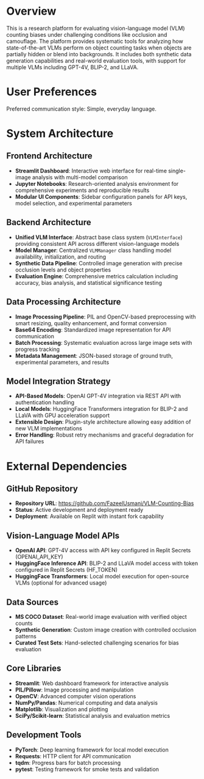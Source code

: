 # Overview

This is a research platform for evaluating vision-language model (VLM) counting biases under challenging conditions like occlusion and camouflage. The platform provides systematic tools for analyzing how state-of-the-art VLMs perform on object counting tasks when objects are partially hidden or blend into backgrounds. It includes both synthetic data generation capabilities and real-world evaluation tools, with support for multiple VLMs including GPT-4V, BLIP-2, and LLaVA.

# User Preferences

Preferred communication style: Simple, everyday language.

# System Architecture

## Frontend Architecture
- **Streamlit Dashboard**: Interactive web interface for real-time single-image analysis with multi-model comparison
- **Jupyter Notebooks**: Research-oriented analysis environment for comprehensive experiments and reproducible results
- **Modular UI Components**: Sidebar configuration panels for API keys, model selection, and experimental parameters

## Backend Architecture
- **Unified VLM Interface**: Abstract base class system (`VLMInterface`) providing consistent API across different vision-language models
- **Model Manager**: Centralized `VLMManager` class handling model availability, initialization, and routing
- **Synthetic Data Pipeline**: Controlled image generation with precise occlusion levels and object properties
- **Evaluation Engine**: Comprehensive metrics calculation including accuracy, bias analysis, and statistical significance testing

## Data Processing Architecture
- **Image Processing Pipeline**: PIL and OpenCV-based preprocessing with smart resizing, quality enhancement, and format conversion
- **Base64 Encoding**: Standardized image representation for API communication
- **Batch Processing**: Systematic evaluation across large image sets with progress tracking
- **Metadata Management**: JSON-based storage of ground truth, experimental parameters, and results

## Model Integration Strategy
- **API-Based Models**: OpenAI GPT-4V integration via REST API with authentication handling
- **Local Models**: HuggingFace Transformers integration for BLIP-2 and LLaVA with GPU acceleration support
- **Extensible Design**: Plugin-style architecture allowing easy addition of new VLM implementations
- **Error Handling**: Robust retry mechanisms and graceful degradation for API failures

# External Dependencies

## GitHub Repository
- **Repository URL**: https://github.com/FazeelUsmani/VLM-Counting-Bias
- **Status**: Active development and deployment ready
- **Deployment**: Available on Replit with instant fork capability

## Vision-Language Model APIs
- **OpenAI API**: GPT-4V access with API key configured in Replit Secrets (OPENAI_API_KEY)
- **HuggingFace Inference API**: BLIP-2 and LLaVA model access with token configured in Replit Secrets (HF_TOKEN)
- **HuggingFace Transformers**: Local model execution for open-source VLMs (optional for advanced usage)

## Data Sources
- **MS COCO Dataset**: Real-world image evaluation with verified object counts
- **Synthetic Generation**: Custom image creation with controlled occlusion patterns
- **Curated Test Sets**: Hand-selected challenging scenarios for bias evaluation

## Core Libraries
- **Streamlit**: Web dashboard framework for interactive analysis
- **PIL/Pillow**: Image processing and manipulation
- **OpenCV**: Advanced computer vision operations
- **NumPy/Pandas**: Numerical computing and data analysis
- **Matplotlib**: Visualization and plotting
- **SciPy/Scikit-learn**: Statistical analysis and evaluation metrics

## Development Tools
- **PyTorch**: Deep learning framework for local model execution
- **Requests**: HTTP client for API communication
- **tqdm**: Progress bars for batch processing
- **pytest**: Testing framework for smoke tests and validation
